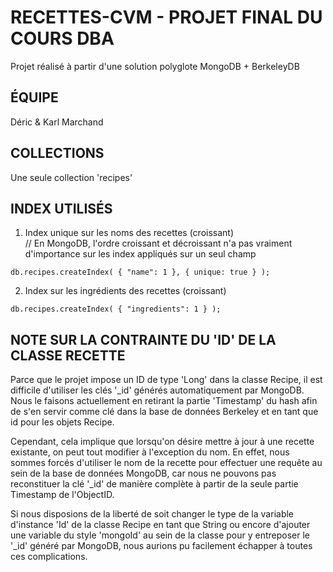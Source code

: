 # RECETTES-CVM - PROJET FINAL DU COURS DBA
Projet réalisé à partir d'une solution polyglote MongoDB + BerkeleyDB

## ÉQUIPE
Déric & Karl Marchand

## COLLECTIONS
Une seule collection 'recipes'

## INDEX UTILISÉS
1. Index unique sur les noms des recettes (croissant)    
// En MongoDB, l'ordre croissant et décroissant n'a pas vraiment d'importance sur les index appliqués sur un seul champ
```
db.recipes.createIndex( { "name": 1 }, { unique: true } );
```

2. Index sur les ingrédients des recettes (croissant)
```
db.recipes.createIndex( { "ingredients": 1 } );
```

## NOTE SUR LA CONTRAINTE DU 'ID' DE LA CLASSE RECETTE
Parce que le projet impose un ID de type 'Long' dans la classe Recipe,
il est difficile d'utiliser les clés '_id' générés automatiquement par MongoDB.
Nous le faisons actuellement en retirant la partie 'Timestamp' du hash
afin de s'en servir comme clé dans la base de données Berkeley 
et en tant que id pour les objets Recipe.

Cependant, cela implique que lorsqu'on désire mettre à jour à une recette
existante, on peut tout modifier à l'exception du nom. En effet, nous sommes
forcés d'utiliser le nom de la recette pour effectuer une requête au sein
de la base de données MongoDB, car nous ne pouvons pas reconstituer la clé '_id'
de manière complète à partir de la seule partie Timestamp de l'ObjectID.

Si nous disposions de la liberté de soit changer le type de la variable d'instance
'Id' de la classe Recipe en tant que String ou encore d'ajouter une variable du style 'mongoId' au sein
de la classe pour y entreposer le '_id' généré par MongoDB, nous aurions pu facilement
échapper à toutes ces complications.

